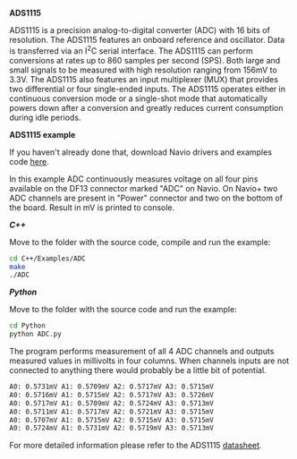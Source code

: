 **ADS1115**

ADS1115 is a precision analog-to-digital converter (ADC) with 16 bits of resolution. The ADS1115 features an onboard reference and oscillator. Data is transferred via an I<sup>2</sup>C serial interface. The ADS1115 can perform conversions at rates up to 860 samples per second (SPS). Both large and small signals to be measured with high resolution ranging from 156mV to 3.3V. The ADS1115 also features an input multiplexer (MUX) that provides two differential or four single-ended inputs. The ADS1115 operates either in continuous conversion mode or a single-shot mode that automatically powers down after a conversion and greatly reduces current consumption during idle periods.

**ADS1115 example**

If you haven't already done that, download Navio drivers and examples code [here](navio-repository-cloning/).

In this example ADC continuously measures voltage on all four pins available on the DF13 connector marked "ADC" on Navio. On Navio+ two ADC channels are present in "Power" connector and two on the bottom of the board. Result in mV is printed to console. 

***C++***

Move to the folder with the source code, compile and run the example:

```bash
cd C++/Examples/ADC
make
./ADC
```

***Python***

Move to the folder with the source code and run the example:

```bash
cd Python
python ADC.py
```

The program performs measurement of all 4 ADC channels and outputs measured values in millivolts in four columns. When channels inputs are not connected to anything there would probably be a little bit of potential.

```bash
A0: 0.5731mV A1: 0.5709mV A2: 0.5717mV A3: 0.5715mV
A0: 0.5716mV A1: 0.5715mV A2: 0.5717mV A3: 0.5726mV
A0: 0.5717mV A1: 0.5709mV A2: 0.5724mV A3: 0.5713mV
A0: 0.5711mV A1: 0.5717mV A2: 0.5721mV A3: 0.5715mV
A0: 0.5707mV A1: 0.5715mV A2: 0.5715mV A3: 0.5715mV
A0: 0.5724mV A1: 0.5731mV A2: 0.5719mV A3: 0.5713mV
```

For more detailed information please refer to the ADS1115 [datasheet](http://www.ti.com/lit/gpn/ads1115).
